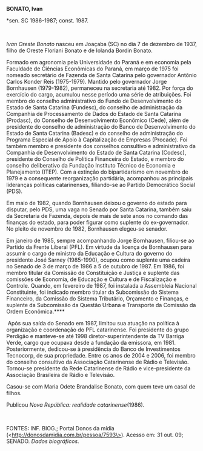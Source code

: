 **BONATO, Ivan**

\*sen. SC 1986-1987; const. 1987.

 

*Ivan Oreste Bonato* nasceu em Joaçaba (SC) no dia 7 de dezembro de
1937, filho de Oreste Floriani Bonato e de Iolanda Bordin Bonato.

Formado em agronomia pela Universidade do Paraná e em economia pela
Faculdade de Ciências Econômicas do Paraná, em março de 1975 foi nomeado
secretário de Fazenda de Santa Catarina pelo governador Antônio Carlos
Konder Reis (1975-1979). Mantido pelo governador Jorge Bornhausen
(1979-1982), permaneceu na secretaria até 1982. Por força do exercício
do cargo, acumulou nesse período uma série de atribuições. Foi membro do
conselho administrativo do Fundo de Desenvolvimento do Estado de Santa
Catarina (Fundesc), do conselho de administração da Companhia de
Processamento de Dados do Estado de Santa Catarina (Prodasc), do
Conselho de Desenvolvimento Econômico (Cede), além de presidente do
conselho de administração do Banco de Desenvolvimento do Estado de Santa
Catarina (Badesc) e do conselho de administração do Programa Especial de
Apoio à Capitalização de Empresas (Procade). Foi também membro e
presidente dos conselhos consultivo e administrativo da Companhia de
Desenvolvimento do Estado de Santa Catarina (Codesc), presidente do
Conselho de Política Financeira do Estado, e membro do conselho
deliberativo da Fundação Instituto Técnico de Economia e Planejamento
(ITEP). Com a extinção do bipartidarismo em novembro de 1979 e a
consequente reorganização partidária, acompanhou as principais
lideranças políticas catarinenses, filiando-se ao Partido Democrático
Social (PDS).

Em maio de 1982, quando Bornhausen deixou o governo do estado para
disputar, pelo PDS, uma vaga no Senado por Santa Catarina, também saiu
da Secretaria de Fazenda, depois de mais de sete anos no comando das
finanças do estado, para poder figurar como suplente do ex-governador.
No pleito de novembro de 1982, Bornhausen elegeu-se senador.

Em janeiro de 1985, sempre acompanhando Jorge Bornhausen, filiou-se ao
Partido da Frente Liberal (PFL). Em virtude da licença de Bornhausen
para assumir o cargo de ministro da Educação e Cultura do governo do
presidente José Sarney (1985-1990), ocupou como suplente uma cadeira no
Senado de 3 de março de 1986 a 5 de outubro de 1987. Em 1986, foi membro
titular da Comissão de Constituição e Justiça e suplente das comissões
de Economia, de Educação e Cultura e de Fiscalização e Controle. Quando,
em fevereiro de 1987, foi instalada a Assembleia Nacional Constituinte,
foi indicado membro titular da Subcomissão do Sistema Financeiro, da
Comissão do Sistema Tributário, Orçamento e Finanças, e suplente da
Subcomissão da Questão Urbana e Transporte da Comissão da Ordem
Econômica.****

 Após sua saída do Senado em 1987, limitou sua atuação na política à
organização e coordenação do PFL catarinense. Foi presidente do grupo
Perdigão e manteve-se até 1998 diretor-superintendente da TV Barriga
Verde, cargo que ocupava desde a fundação da emissora, em 1981.
Posteriormente, dedicou-se à presidência do Banco de Investimentos
Tecnocorp, de sua propriedade. Entre os anos de 2004 e 2006, foi membro
do conselho consultivo da Associação Catarinense de Rádio e Televisão.
Tornou-se presidente da Rede Catarinense de Rádio e vice-presidente da
Associação Brasileira de Rádio e Televisão.

Casou-se com Maria Odete Brandalise Bonato, com quem teve um casal de
filhos.

Publicou *Nova República: realidade catarinense*(1986).

 

FONTES: INF. BIOG.; Portal Donos da mídia
(\<http://donosdamidia.com.br/pessoa/7593\>). Acesso em: 31 out. 09;
SENADO. *Dados biográficos*.
